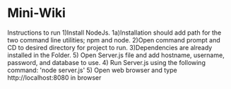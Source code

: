 # Mini-Wiki
Instructions to run
1)Install NodeJs.
1a)Installation should add path for the two command line utilities; npm and node.
2)Open command prompt and CD to desired directory for project to run.
3)Dependencies are already installed in the Folder.
5) Open Server.js file and add hostname, username, password, and database to use. 
4) Run Server.js using the following command: 'node server.js'
5) Open web browser and type http://localhost:8080 in browser
